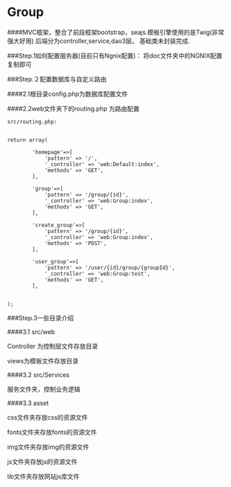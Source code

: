 Group
=====

####MVC框架，整合了前段框架bootstrap，seajs.模板引擎使用的是Twig(非常强大好用)  后端分为controller,service,dao3层。
基础类未封装完成.


###Step.1如何配置服务器(目前只有Ngnix配置)：
	将doc文件夹中的NGNIX配置复制即可


###Step.２配置数据库与自定义路由

####2.1根目录config.php为数据库配置文件 

####2.2web文件夹下的routing.php 为路由配置

	src/routing.php:


	return array(

		    'homepage'=>[
		    	'pattern' => '/',
		    	'_controller' => 'web:Default:index',
		    	'methods' => 'GET',
		    ],

		    'group'=>[
		    	'pattern' => '/group/{id}',
		    	'_controller' => 'web:Group:index',
		    	'methods' => 'GET',
		    ],

		    'create_group'=>[
		        'pattern' => '/group/{id}',
		        '_controller' => 'web:Group:index',
		        'methods' => 'POST',
		    ],

		    'user_group'=>[
		    	'pattern' => '/user/{id}/group/{groupId}',
		    	'_controller' => 'web:Group:test',
		    	'methods' => 'GET',
		    ],


	);

###Step.3一些目录介绍

####3.1 src/web

Controller 为控制层文件存放目录

views为模板文件存放目录

####3.2 src/Services

服务文件夹，控制业务逻辑

####3.3 asset

css文件夹存放css的资源文件

fonts文件夹存放fonts的资源文件

img文件夹存放img的资源文件

js文件夹存放js的资源文件

lib文件夹存放网站js库文件

